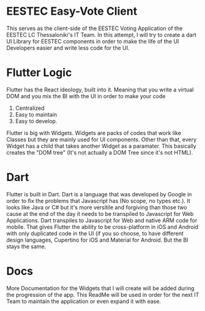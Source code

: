 # EESTEC Easy-Vote Client

This serves as the client-side of the EESTEC Voting Application of the EESTEC LC Thessaloniki's IT Team.
In this attempt, I will try to create a dart UI Library for EESTEC components in order to make the life
of the UI Developers easier and write less code for the UI.

# Flutter Logic

Flutter has the React ideology, built into it. Meaning that you write a virtual DOM and you mix the BI with the UI
in order to make your code 
1) Centralized
2) Easy to maintain
3) Easy to develop.

Flutter is big with Widgets. Widgets are packs of codes that work like Classes but they are mainly used for UI components.
Other than that, every Widget has a child that takes another Widget as a paramater. This basically creates the "DOM tree"
(It's not actually a DOM Tree since it's not HTML).

# Dart

Flutter is built in Dart. Dart is a language that was developed by Google in order to fix the problems that Javascript has (No scope,
no types etc.). It looks like Java or C# but it's more versitile and forgiving than those two cause at the end of the day it needs to be
transpiled to Javascript for Web Applications. Dart transpiles to Javascript for Web and native ARM code for mobile. That gives Flutter
the ability to be cross-platform in iOS and Android with only duplicated code in the UI (if you so choose, to have different design
languages, Cupertino for iOS and Material for Android. But the BI stays the same.

# Docs

More Documentation for the Widgets that I will create will be added during the progression of the app. This ReadMe will be used in order
for the next IT Team to maintain the application or even expand it with ease.
